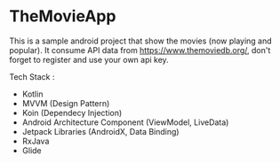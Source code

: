 # TheMovieApp
This is a sample android project that show the movies (now playing and popular). It consume API data from https://www.themoviedb.org/, don't forget to register and use your own api key.

Tech Stack :
- Kotlin
- MVVM (Design Pattern)
- Koin (Dependecy Injection)
- Android Architecture Component (ViewModel, LiveData)
- Jetpack Libraries (AndroidX, Data Binding)
- RxJava
- Glide

